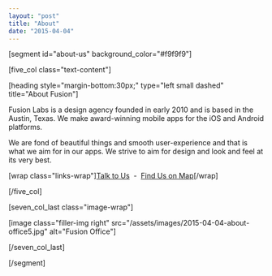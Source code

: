 ```yaml
---
layout: "post"
title: "About"
date: "2015-04-04"
---
```


[segment id="about-us" background_color="#f9f9f9"]

[five_col class="text-content"]

[heading style="margin-bottom:30px;" type="left small dashed" title="About Fusion"]

Fusion Labs is a design agency founded in early 2010 and is based in the Austin, Texas. We make award-winning mobile apps for the iOS and Android platforms.

We are fond of beautiful things and smooth user-experience and that is what we aim for in our apps. We strive to aim for design and look and feel at its very best.

[wrap class="links-wrap"][Talk to Us](# "Talk to Us")&nbsp;&nbsp;-&nbsp;&nbsp;[Find Us on Map](# "Find Us on Map")[/wrap]

[/five_col]

[seven_col_last class="image-wrap"]

[image class="filler-img right" src="/assets/images/2015-04-04-about-office5.jpg" alt="Fusion Office"]

[/seven_col_last]

[/segment]